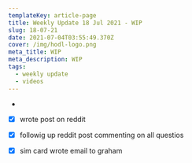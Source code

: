 ```yaml
---
templateKey: article-page
title: Weekly Update 18 Jul 2021 - WIP
slug: 18-07-21
date: 2021-07-04T03:55:49.370Z
cover: /img/hodl-logo.png
meta_title: WIP
meta_description: WIP
tags:
  - weekly update
  - videos
---
```

-

- [x] wrote post on reddit
- [x] followig up reddit post commenting on all questios
- [x] sim card wrote email to graham

